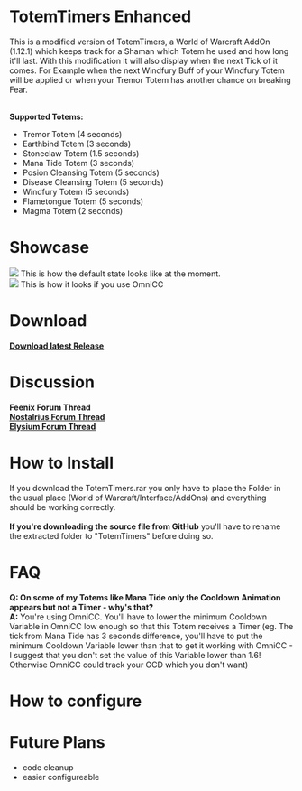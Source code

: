# TotemTimers Enhanced
This is a modified version of TotemTimers, a World of Warcraft AddOn (1.12.1) which keeps track for a Shaman which Totem he 
used and how long it'll last. With this modification it will also display when the next Tick of it comes. 
For Example when the next Windfury Buff of your Windfury Totem will be applied or when your Tremor Totem has another chance 
on breaking Fear.<br/><br/>

<b>Supported Totems:</b><br/>
- Tremor Totem (4 seconds)
- Earthbind Totem (3 seconds)
- Stoneclaw Totem (1.5 seconds)
- Mana Tide Totem (3 seconds)
- Posion Cleansing Totem (5 seconds)
- Disease Cleansing Totem (5 seconds)
- Windfury Totem (5 seconds)
- Flametongue Totem (5 seconds)
- Magma Totem (2 seconds)

# Showcase
<img src="http://oi61.tinypic.com/11gj8ea.jpg"/> This is how the default state looks like at the moment.<br/>
<img src="http://oi59.tinypic.com/dytc3q.jpg"/> This is how it looks if you use OmniCC<br/>

# Download
<a href="https://github.com/MOUZU/TotemTimers-Enhanced/releases/"><b>Download latest Release</b></a>

# Discussion
<b>Feenix Forum Thread</b><br/>
<a href="https://forum.nostalrius.org/viewtopic.php?f=63&t=24422"><b>Nostalrius Forum Thread</b></a><br />
<a href="https://forum.elysium-project.org/index.php?showtopic=27324"><b>Elysium Forum Thread</b></a>

# How to Install
If you download the TotemTimers.rar you only have to place the Folder in the usual place (World of Warcraft/Interface/AddOns)
and everything should be working correctly.<br/><br/>
<b>If you're downloading the source file from GitHub</b> you'll have to rename the extracted folder to "TotemTimers" before doing so.

# FAQ
<b>Q: On some of my Totems like Mana Tide only the Cooldown Animation appears but not a Timer - why's that?</b><br/>
<b>A:</b> You're using OmniCC. You'll have to lower the minimum Cooldown Variable in OmniCC low enough so that this Totem receives a Timer
(eg. The tick from Mana Tide has 3 seconds difference, you'll have to put the minimum Cooldown Variable lower than that to get it working with OmniCC - 
I suggest that you don't set the value of this Variable lower than 1.6! Otherwise OmniCC could track your GCD which you don't want)

# How to configure

# Future Plans
- code cleanup
- easier configureable
